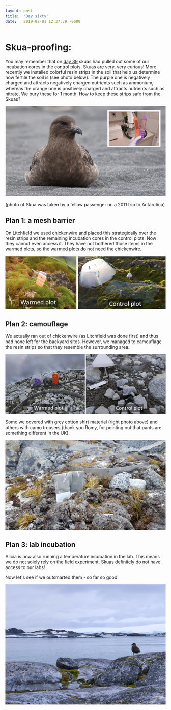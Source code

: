 ```yaml
---
layout: post
title:  "Day sixty"
date:   2019-02-01 12:37:39 -0600
---
```

# Skua-proofing: 
You may remember that on [day 39](https://natasjavgestel.github.io/blog/2019/01/11/day-thirtynine) skuas had pulled out some of our incubation cores in the control plots. Skuas are very, very curious! More recently we installed colorful resin strips in the soil that help us determine how fertile the soil is (see photo below). The purple one is negatively charged and attracts negatively charged nutrients such as ammonium, whereas the orange one is positively charged and attracts nutrients such as nitrate. We bury these for 1 month. How to keep these strips safe from the Skuas? 

![Skuas and nutrient probes](/assets/blog_photos/190201/Skua_Ioffe.jpg)

(photo of Skua was taken by a fellow passenger on a 2011 trip to Antarctica)

## Plan 1: a mesh barrier
On Litchfield we used chickenwire and placed this strategically over the resin strips and the remaining incubation cores in the control plots. Now they cannot even access it. They have not bothered those items in the warmed plots, so the warmed plots do not need the chickenwire.

![Chickenwire at Litchfield](/assets/blog_photos/190201/Litchfield_Chickenwire.jpg)

## Plan 2: camouflage
We actually ran out of chickenwire (as Litchfield was done first) and thus had none left for the backyard sites. However, we managed to camouflage the resin strips so that they resemble the surrounding area.

![grey cloth for strips](/assets/blog_photos/190201/Site1_camo.jpg)

Some we covered with grey cotton shirt material (right photo above) and others with camo trousers (thank you Romy, for pointing out that pants are something different in the UK). 

![camo cloth for strips](/assets/blog_photos/190201/20190131_171707_001.jpg)

## Plan 3: lab incubation
Alicia is now also running a temperature incubation in the lab. This means we do not solely rely on the field experiment. Skuas definitely do not have access to our labs!

Now let's see if we outsmarted them - so far so good!

![Observant skua](/assets/blog_photos/190201/Skua_BonapartePoint.jpg)

